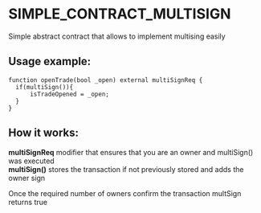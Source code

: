 # SIMPLE_CONTRACT_MULTISIGN
 Simple abstract contract that allows to implement multising easily

## Usage example:

```solidity
function openTrade(bool _open) external multiSignReq {   
  if(multiSign()){  
      isTradeOpened = _open;  
  }  
}  
```

## How it works:
<b>multiSignReq</b> modifier that ensures that you are an owner and multiSign() was executed  
<b>multiSign()</b> stores the transaction if not previously stored and adds the owner sign  

Once the required number of owners confirm the transaction multSign returns true
